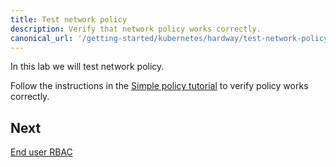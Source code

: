 ```yaml
---
title: Test network policy
description: Verify that network policy works correctly.
canonical_url: '/getting-started/kubernetes/hardway/test-network-policy'
---
```


In this lab we will test network policy.

Follow the instructions in the [Simple policy tutorial](/security/tutorials/kubernetes-policy-basic) to verify policy works correctly.

## Next

[End user RBAC](./end-user-rbac)
